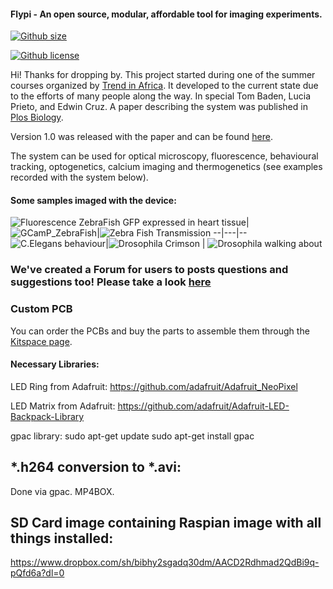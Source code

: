 #### Flypi - An open source, modular, affordable tool for imaging experiments.


[![Github size](https://img.shields.io/github/repo-size/amchagas/flypi?style=for-the-badge)]()



[![Github license](https://img.shields.io/github/license/amchagas/flypi?style=for-the-badge)]()

Hi! Thanks for dropping by. This project started during one of the summer courses organized by [Trend in Africa](www.trendinafrica.org). It developed to the current state due to the efforts of many people along the way. In special Tom Baden, Lucia Prieto, and Edwin Cruz. A paper describing the system was published in [Plos Biology](http://journals.plos.org/plosbiology/article?id=10.1371/journal.pbio.2002702).

 Version 1.0 was released with the paper and can be found [here](https://github.com/amchagas/Flypi/tree/v1.0.0).

The system can be used for optical microscopy, fluorescence, behavioural tracking, optogenetics, calcium imaging and thermogenetics (see examples recorded with the system below).


#### Some samples imaged with the device:


![Fluorescence ZebraFish GFP expressed in heart tissue](https://github.com/amchagas/media-for-reps/blob/master/Flypi/example_samples/PLOS_Paper/Zebrafish_heartbeat_GFP.gif)|
![GCamP_ZebraFish](https://github.com/amchagas/media-for-reps/blob/master/Flypi/example_samples/PLOS_Paper/Zebrafish_ubiquious_ChRII.gif)|![Zebra Fish Transmission](https://github.com/amchagas/media-for-reps/blob/master/Flypi/example_samples/PLOS_Paper/zebrafish_larva_transmission.gif)
--|---|--
![C.Elegans behaviour](https://github.com/amchagas/media-for-reps/blob/master/Flypi/example_samples/PLOS_Paper/C_elegans_behaviour.gif)|![Drosophila Crimson](https://github.com/amchagas/media-for-reps/blob/master/Flypi/example_samples/PLOS_Paper/Drosophila_adult_Crimson_PER.gif) | ![Drosophila walking about](https://github.com/amchagas/media-for-reps/blob/master/Flypi/example_samples/PLOS_Paper/drosophila_walking_about.gif)





### We've created a Forum for users to posts questions and suggestions too! Please take a look [here](http://forum.prometheus-science.com/home/categories/flypi-user-forum)

### Custom PCB

You can order the PCBs and buy the parts to assemble them through the [Kitspace page](https://kitspace.org/boards/github.com/prometheus-science/FlyPi).

#### Necessary Libraries:

LED Ring from Adafruit:
https://github.com/adafruit/Adafruit_NeoPixel

LED Matrix from Adafruit:
https://github.com/adafruit/Adafruit-LED-Backpack-Library


gpac library:
sudo apt-get update
sudo apt-get install gpac


## *.h264 conversion to *.avi:
Done via gpac. MP4BOX.


## SD Card image containing Raspian image with all things installed:
https://www.dropbox.com/sh/bibhy2sgadq30dm/AACD2Rdhmad2QdBi9q-pQfd6a?dl=0
